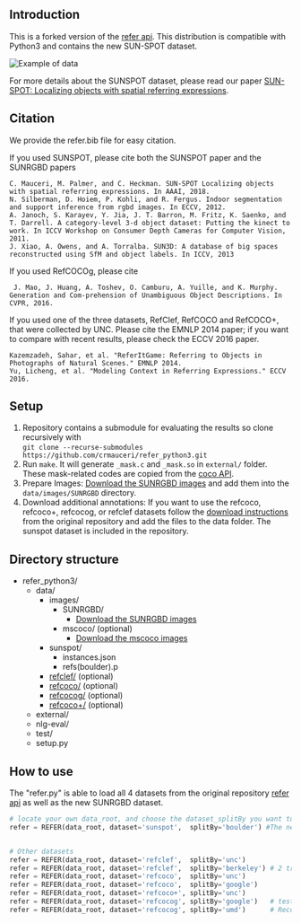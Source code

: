 ## Introduction
This is a forked version of the [refer api](https://github.com/lichengunc/refer). This distribution is compatible with Python3 and contains the new SUN-SPOT dataset.

![Example of data]()

For more details about the SUNSPOT dataset, please read our paper [SUN-SPOT: Localizing objects with spatial referring expressions]().

## Citation

We provide the refer.bib file for easy citation.

If you used SUNSPOT, please cite both the SUNSPOT paper and the SUNRGBD papers
```
C. Mauceri, M. Palmer, and C. Heckman. SUN-SPOT Localizing objects with spatial referring expressions. In AAAI, 2018.
N. Silberman, D. Hoiem, P. Kohli, and R. Fergus. Indoor segmentation and support inference from rgbd images. In ECCV, 2012.
A. Janoch, S. Karayev, Y. Jia, J. T. Barron, M. Fritz, K. Saenko, and T. Darrell. A category-level 3-d object dataset: Putting the kinect to work. In ICCV Workshop on Consumer Depth Cameras for Computer Vision, 2011.
J. Xiao, A. Owens, and A. Torralba. SUN3D: A database of big spaces reconstructed using SfM and object labels. In ICCV, 2013
```

If you used RefCOCOg, please cite
```
 J. Mao, J. Huang, A. Toshev, O. Camburu, A. Yuille, and K. Murphy. Generation and Com-prehension of Unambiguous Object Descriptions. In CVPR, 2016.
```

If you used one of the three datasets, RefClef, RefCOCO and RefCOCO+, that were collected by UNC. Please cite the EMNLP 2014 paper; if you want to compare with recent results, please check the ECCV 2016 paper.

```
Kazemzadeh, Sahar, et al. "ReferItGame: Referring to Objects in Photographs of Natural Scenes." EMNLP 2014.
Yu, Licheng, et al. "Modeling Context in Referring Expressions." ECCV 2016.
```

## Setup

1. Repository contains a submodule for evaluating the results so clone recursively with \
```git clone --recurse-submodules https://github.com/crmauceri/refer_python3.git```
2. Run `make`. It will generate ``_mask.c`` and ``_mask.so`` in ``external/`` folder.
These mask-related codes are copied from the [coco API](https://github.com/pdollar/coco).
4. Prepare Images: [Download the SUNRGBD images](http://rgbd.cs.princeton.edu) and add them into the ``data/images/SUNRGBD`` directory. 
3. Download additional annotations:
If you want to use the refcoco, refcoco+, refcocog, or refclef datasets follow the [download instructions](https://github.com/lichengunc/refer/tree/master/data) from the original repository and add the files to the data folder. The sunspot dataset is included in the repository. 

## Directory structure

- refer_python3/
    - data/
        - images/
            - SUNRGBD/
                - [Download the SUNRGBD images](http://rgbd.cs.princeton.edu)
            - mscoco/ (optional)
                - [Download the mscoco images](http://cocodataset.org/#download)
        - sunspot/
            - instances.json
            - refs(boulder).p
        - [refclef/](https://github.com/lichengunc/refer/tree/master/data) (optional)
        - [refcoco/](https://github.com/lichengunc/refer/tree/master/data) (optional)
        - [refcocog/](https://github.com/lichengunc/refer/tree/master/data)  (optional)
        - [refcoco+/](https://github.com/lichengunc/refer/tree/master/data) (optional)
    - external/
    - nlg-eval/
    - test/
    - setup.py
                


## How to use

The "refer.py" is able to load all 4 datasets from the original repository [refer api](https://github.com/lichengunc/refer) as well as the new SUNRGBD dataset. 

```python
# locate your own data_root, and choose the dataset_splitBy you want to use
refer = REFER(data_root, dataset='sunspot',  splitBy='boulder') #The new dataset!


# Other datasets
refer = REFER(data_root, dataset='refclef',  splitBy='unc')
refer = REFER(data_root, dataset='refclef',  splitBy='berkeley') # 2 train and 1 test images missed
refer = REFER(data_root, dataset='refcoco',  splitBy='unc')
refer = REFER(data_root, dataset='refcoco',  splitBy='google')
refer = REFER(data_root, dataset='refcoco+', splitBy='unc')
refer = REFER(data_root, dataset='refcocog', splitBy='google')   # test split not released yet
refer = REFER(data_root, dataset='refcocog', splitBy='umd')      # Recommended, including train/val/test
```

<!-- refs(dataset).p contains list of refs, where each ref is
{ref_id, ann_id, category_id, file_name, image_id, sent_ids, sentences}
ignore filename

Each sentences is a list of sent
{arw, sent, sent_id, tokens}
 -->

